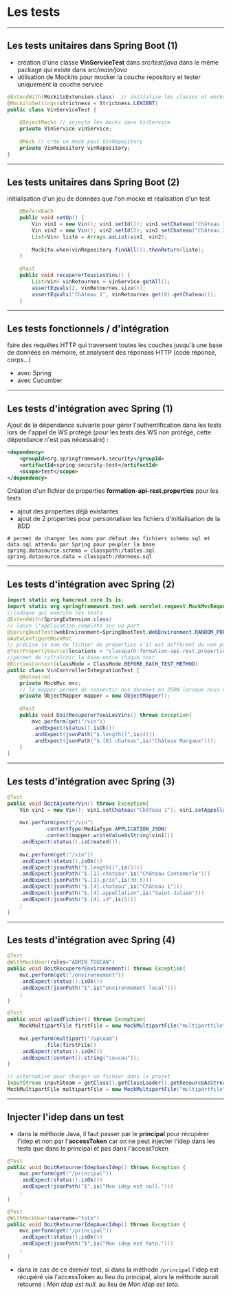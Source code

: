 # Les tests

----

## Les tests unitaires dans Spring Boot (1)

- création d'une classe **VinServiceTest** dans *src/test/java* dans le même package qui existe dans *src/main/java*
- utilisation de Mockito pour mocker la couche repository et tester uniquement la couche service

```java
@ExtendWith(MockitoExtension.class)  // initialise les classes et mocks avant d'exécuter les tests
@MockitoSettings(strictness = Strictness.LENIENT)
public class VinServiceTest {
	
	@InjectMocks // injecte les mocks dans VinService
	private VinService vinService;
	
	@Mock // crée un mock pour VinRepository
	private VinRepository vinRepository;
}
```

----

## Les tests unitaires dans Spring Boot (2)

initialisation d'un jeu de données que l'on mocke et réalisation d'un test

```java
	@BeforeEach
	public void setUp() {
		Vin vin1 = new Vin(); vin1.setId(1); vin1.setChateau("Château 1"); vin1.setAppellation("Saint-Julien"); vin1.setPrix(10.0);
		Vin vin2 = new Vin(); vin2.setId(2); vin2.setChateau("Château 2"); vin2.setAppellation("Pomerol"); vin2.setPrix(25.0);
		List<Vin> liste = Arrays.asList(vin1, vin2);
		
		Mockito.when(vinRepository.findAll()).thenReturn(liste);
	}
	
	@Test
	public void recupererTousLesVins() {
		List<Vin> vinRetournes = vinService.getAll();
		assertEquals(2, vinRetournes.size());
		assertEquals("Château 1", vinRetournes.get(0).getChateau());
	}
```

----

## Les tests fonctionnels / d'intégration

faire des requêtes HTTP qui traversent toutes les couches jusqu'à une base de données en mémoire, et analysent des réponses HTTP (code réponse, corps...)
- avec Spring
- avec Cucumber


----

## Les tests d'intégration avec Spring (1)

Ajout de la dépendance suivante pour gérer l'authentification dans les tests lors de l'appel de WS protégé (pour les tests des WS non protégé, cette dépendance n'est pas nécessaire) :

```xml
<dependency>
	<groupId>org.springframework.security</groupId>
	<artifactId>spring-security-test</artifactId>
	<scope>test</scope>
</dependency>
```

Création d'un fichier de properties **formation-api-rest.properties** pour les tests
- ajout des properties déjà existantes
- ajout de 2 properties pour personnaliser les fichiers d'initialisation de la BDD
```properties
# permet de changer les noms par défaut des fichiers schema.sql et data.sql attendu par Spring pour peupler la base
spring.datasource.schema = classpath:/tables.sql 
spring.datasource.data = classpath:/donnees.sql
```

----

## Les tests d'intégration avec Spring (2)

```java
import static org.hamcrest.core.Is.is;
import static org.springframework.test.web.servlet.request.MockMvcRequestBuilders.*;
//indique qui exécute les tests
@ExtendWith(SpringExtension.class)
// lance l'application complète sur un port
@SpringBootTest(webEnvironment=SpringBootTest.WebEnvironment.RANDOM_PORT)
@AutoConfigureMockMvc
// précise le nom du fichier de properties s'il est différent du nom par défaut
@TestPropertySource(locations = "classpath:formation-api-rest.properties")
//permet de rafraîchir la base entre chaque test
@DirtiesContext(classMode = ClassMode.BEFORE_EACH_TEST_METHOD)
public class VinControllerIntegrationTest {
	@Autowired
	private MockMvc mvc;
	// le mapper permet de convertir nos données en JSON lorsque nous voulons invoquer notre API
	private ObjectMapper mapper = new ObjectMapper();
	
	@Test
	public void DoitRecupererTousLesVins() throws Exception{
		mvc.perform(get("/vin"))
		.andExpect(status().isOk())
		.andExpect(jsonPath("$.length()",is(4)))
		.andExpect(jsonPath("$.[0].chateau",is("Château Margaux")));
	}
}
```

----

## Les tests d'intégration avec Spring (3)

```java
@Test
public void DoitAjouterVin() throws Exception{
	Vin vin1 = new Vin(); vin1.setChateau("Château 1"); vin1.setAppellation("Saint-Julien"); vin1.setPrix(10.0); 
	
	mvc.perform(post("/vin")
			.contentType(MediaType.APPLICATION_JSON)
			.content(mapper.writeValueAsString(vin1)))
	.andExpect(status().isCreated());
	
	mvc.perform(get("/vin"))
	.andExpect(status().isOk())
	.andExpect(jsonPath("$.length()",is(5)))
	.andExpect(jsonPath("$.[1].chateau",is("Château Cantemerle")))
	.andExpect(jsonPath("$.[1].prix",is(30.5)))
	.andExpect(jsonPath("$.[4].chateau",is("Château 1")))
	.andExpect(jsonPath("$.[4].appellation",is("Saint-Julien")))
	.andExpect(jsonPath("$.[4].id",is(5)))
	;
}
```

----

## Les tests d'intégration avec Spring (4)

```java
@Test
@WithMockUser(roles="ADMIN_TOUCAN")
public void DoitRecupererEnvironnement() throws Exception{
	mvc.perform(get("/environnement"))
	.andExpect(status().isOk())
	.andExpect(jsonPath("$",is("environnement local")))
	;
}

@Test
public void uploadFichier() throws Exception{
	MockMultipartFile firstFile = new MockMultipartFile("multipartfile", "filename.txt", "text/plain", "coucou".getBytes());
	
	mvc.perform(multipart("/upload")
			.file(firstFile))
	.andExpect(status().isOk())
	.andExpect(content().string("coucou"));
}

// alternative pour charger un fichier dans le projet
InputStream inputSteam = getClass().getClassLoader().getResourceAsStream("toto.txt");
MockMultipartFile multipartFile = new MockMultipartFile("multipartfile", inputSteam);
```

----

## Injecter l'idep dans un test

- dans la méthode Java, il faut passer par le **principal** pour récupérer l'idep et non par l'**accessToken** car on ne peut injecter l'idep dans les tests que dans le principal et pas dans l'accessToken

```java
@Test
public void DoitRetournerIdepSansIdep() throws Exception {
	mvc.perform(get("/principal"))
	.andExpect(status().isOk())
	.andExpect(jsonPath("$",is("Mon idep est null.")))
	;
}

@Test
@WithMockUser(username="toto")
public void DoitRetournerIdepAvecIdep() throws Exception {
	mvc.perform(get("/principal"))
	.andExpect(status().isOk())
	.andExpect(jsonPath("$",is("Mon idep est toto.")))
	;
}
```

- dans le cas de ce dernier test, si dans la méthode `/principal` l'idep est récupéré via l'accessToken au lieu du principal, alors la méthode aurait retourné : *Mon idep est null.* au lieu de *Mon idep est toto.*